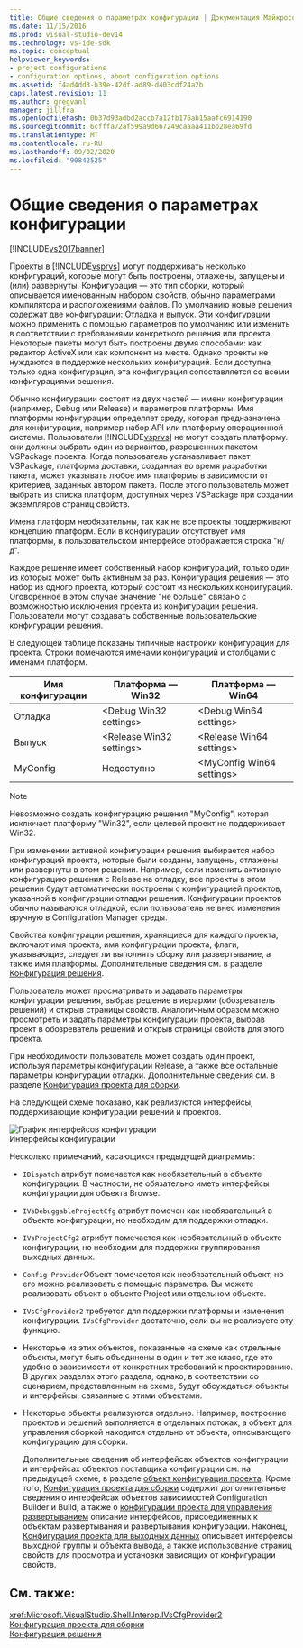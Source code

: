 ```yaml
---
title: Общие сведения о параметрах конфигурации | Документация Майкрософт
ms.date: 11/15/2016
ms.prod: visual-studio-dev14
ms.technology: vs-ide-sdk
ms.topic: conceptual
helpviewer_keywords:
- project configurations
- configuration options, about configuration options
ms.assetid: f4ad4dd3-b39e-42df-ad89-d403cdf24a2b
caps.latest.revision: 11
ms.author: gregvanl
manager: jillfra
ms.openlocfilehash: 0b37d93adbd2accb7a12fb176ab15aafc6914190
ms.sourcegitcommit: 6cfffa72af599a9d667249caaaa411bb28ea69fd
ms.translationtype: MT
ms.contentlocale: ru-RU
ms.lasthandoff: 09/02/2020
ms.locfileid: "90842525"
---
```

# <a name="configuration-options-overview"></a>Общие сведения о параметрах конфигурации
[!INCLUDE[vs2017banner](../../includes/vs2017banner.md)]

Проекты в [!INCLUDE[vsprvs](../../includes/vsprvs-md.md)] могут поддерживать несколько конфигураций, которые могут быть построены, отлажены, запущены и (или) развернуты. Конфигурация — это тип сборки, который описывается именованным набором свойств, обычно параметрами компилятора и расположениями файлов. По умолчанию новые решения содержат две конфигурации: Отладка и выпуск. Эти конфигурации можно применить с помощью параметров по умолчанию или изменить в соответствии с требованиями конкретного решения или проекта. Некоторые пакеты могут быть построены двумя способами: как редактор ActiveX или как компонент на месте. Однако проекты не нуждаются в поддержке нескольких конфигураций. Если доступна только одна конфигурация, эта конфигурация сопоставляется со всеми конфигурациями решения.  
  
 Обычно конфигурации состоят из двух частей — имени конфигурации (например, Debug или Release) и параметров платформы. Имя платформы конфигурации определяет среду, которая предназначена для конфигурации, например набор API или платформу операционной системы. Пользователи [!INCLUDE[vsprvs](../../includes/vsprvs-md.md)] не могут создать платформу. они должны выбрать один из вариантов, разрешенных пакетом VSPackage проекта. Когда пользователь устанавливает пакет VSPackage, платформа доставки, созданная во время разработки пакета, может указывать любое имя платформы в зависимости от критериев, заданных автором пакета. После этого пользователь может выбрать из списка платформ, доступных через VSPackage при создании экземпляров страниц свойств.  
  
 Имена платформ необязательны, так как не все проекты поддерживают концепцию платформ. Если в конфигурации отсутствует имя платформы, в пользовательском интерфейсе отображается строка "н/д".  
  
 Каждое решение имеет собственный набор конфигураций, только один из которых может быть активным за раз. Конфигурация решения — это набор из одного проекта, который состоит из нескольких конфигураций. Оговоренное в этом случае значение "не больше" связано с возможностью исключения проекта из конфигурации решения. Пользователи могут создавать собственные пользовательские конфигурации решения.  
  
 В следующей таблице показаны типичные настройки конфигурации для проекта. Строки помечаются именами конфигураций и столбцами с именами платформ.  
  
|Имя конфигурации|Платформа — Win32|Платформа — Win64|  
|------------------------|----------------------|----------------------|  
|Отладка|\<Debug Win32 settings>|\<Debug Win64 settings>|  
|Выпуск|\<Release Win32 settings>|\<Release Win64 settings>|  
|MyConfig|Недоступно|\<MyConfig Win64 settings>|  
  
> [!NOTE]
> Невозможно создать конфигурацию решения "MyConfig", которая исключает платформу "Win32", если целевой проект не поддерживает Win32.  
  
 При изменении активной конфигурации решения выбирается набор конфигураций проекта, которые были созданы, запущены, отлажены или развернуты в этом решении. Например, если изменить активную конфигурацию решения с Release на отладку, все проекты в этом решении будут автоматически построены с конфигурацией проектов, указанной в конфигурации отладки решения. Конфигурации проектов обычно называются отладкой, если пользователь не внес изменения вручную в Configuration Manager среды.  
  
 Свойства конфигурации решения, хранящиеся для каждого проекта, включают имя проекта, имя конфигурации проекта, флаги, указывающие, следует ли выполнять сборку или развертывание, а также имя платформы. Дополнительные сведения см. в разделе [Конфигурация решения](../../extensibility/internals/solution-configuration.md).  
  
 Пользователь может просматривать и задавать параметры конфигурации решения, выбрав решение в иерархии (обозреватель решений) и открыв страницы свойств. Аналогичным образом можно просмотреть и задать параметры конфигурации проекта, выбрав проект в обозреватель решений и открыв страницы свойств для этого проекта.  
  
 При необходимости пользователь может создать один проект, используя параметры конфигурации Release, а также все остальные параметры конфигурации отладки. Дополнительные сведения см. в разделе [Конфигурация проекта для сборки](../../extensibility/internals/project-configuration-for-building.md).  
  
 На следующей схеме показано, как реализуются интерфейсы, поддерживающие конфигурации решений и проектов.  
  
 ![График интерфейсов конфигурации](../../extensibility/internals/media/vsconfiginterfaces.gif "всконфигинтерфацес")  
Интерфейсы конфигурации  
  
 Несколько примечаний, касающихся предыдущей диаграммы:  
  
- `IDispatch` атрибут помечается как необязательный в объекте конфигурации. В частности, не обязательно иметь интерфейсы конфигурации для объекта Browse.  
  
- `IVsDebuggableProjectCfg` атрибут помечен как необязательный в объекте конфигурации, но необходим для поддержки отладки.  
  
- `IVsProjectCfg2` атрибут помечается как необязательный в объекте конфигурации, но необходим для поддержки группирования выходных данных.  
  
- `Config Provider`Объект помечается как необязательный объект, но его можно реализовать с помощью параметра. Вы можете реализовать объект в объекте Project или отдельном объекте.  
  
- `IVsCfgProvider2` требуется для поддержки платформы и изменения конфигурации. `IVsCfgProvider` достаточно, если вы не реализуете эту функцию.  
  
- Некоторые из этих объектов, показанные на схеме как отдельные объекты, могут быть объединены в один и тот же класс, где это удобно в зависимости от конкретных требований к проектированию. В других разделах этого раздела, однако, в соответствии со сценарием, представленным на схеме, будут обсуждаться объекты и интерфейсы, связанные с этими объектами.  
  
- Некоторые объекты реализуются отдельно. Например, построение проектов и решений выполняется в отдельных потоках, а объект для управления сборкой находится отдельно от объекта, описывающего конфигурацию для сборки.  
  
  Дополнительные сведения об интерфейсах объектов конфигурации и интерфейсах объектов поставщика конфигурации см. на предыдущей схеме, в разделе [объект конфигурации проекта](../../extensibility/internals/project-configuration-object.md). Кроме того, [Конфигурация проекта для сборки](../../extensibility/internals/project-configuration-for-building.md) содержит дополнительные сведения о интерфейсах объектов зависимостей Configuration Builder и Build, а также о [конфигурации проекта для управления развертыванием](../../extensibility/internals/project-configuration-for-managing-deployment.md) описание интерфейсов, присоединенных к объектам развертывания и развертывания конфигурации. Наконец, [Конфигурация проекта для выходных данных](../../extensibility/internals/project-configuration-for-output.md) описывает интерфейсы выходной группы и объекта вывода, а также использование страниц свойств для просмотра и установки зависящих от конфигурации свойств.  
  
## <a name="see-also"></a>См. также:  
 <xref:Microsoft.VisualStudio.Shell.Interop.IVsCfgProvider2>   
 [Конфигурация проекта для сборки](../../extensibility/internals/project-configuration-for-building.md)   
 [Конфигурация решения](../../extensibility/internals/solution-configuration.md)
